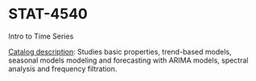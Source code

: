 # STAT-4540
Intro to Time Series

[Catalog description](https://catalog.colorado.edu/search/?search=STAT+4540): Studies basic properties, trend-based models, seasonal models modeling and forecasting with ARIMA models, spectral analysis and frequency filtration.
